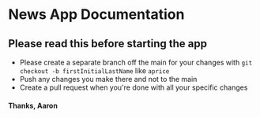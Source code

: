# News App Documentation

## Please read this before starting the app

- Please create a separate branch off the main for your changes with `git checkout -b firstInitialLastName` like `aprice`
- Push any changes you make there and not to the main
- Create a pull request when you're done with all your specific changes

#### Thanks, Aaron
